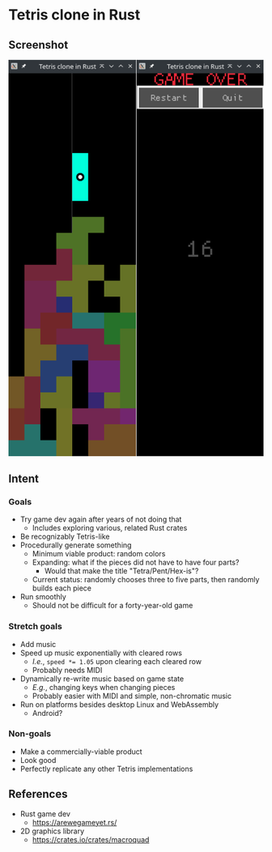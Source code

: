 # Tetris clone in Rust

## Screenshot

![Composite screenshot of main game state and loss screen.](./docs/example.png)

## Intent

### Goals
+ Try game dev again after years of not doing that
	+ Includes exploring various, related Rust crates
+ Be recognizably Tetris-like
+ Procedurally generate something
	+ Minimum viable product: random colors
	+ Expanding: what if the pieces did not have to have four parts?
		+ Would that make the title "Tetra/Pent/Hex-is"?
	+ Current status: randomly chooses three to five parts, then randomly
	  builds each piece
+ Run smoothly
	+ Should not be difficult for a forty-year-old game

### Stretch goals
+ Add music
+ Speed up music exponentially with cleared rows
	+ *I.e.*, `speed *= 1.05` upon clearing each cleared row
	+ Probably needs MIDI
+ Dynamically re-write music based on game state
	+ *E.g.*, changing keys when changing pieces
	+ Probably easier with MIDI and simple, non-chromatic music
+ Run on platforms besides desktop Linux and WebAssembly
	+ Android?

### Non-goals
+ Make a commercially-viable product
+ Look good
+ Perfectly replicate any other Tetris implementations


## References

+ Rust game dev
	+ https://arewegameyet.rs/
+ 2D graphics library
	+ https://crates.io/crates/macroquad
